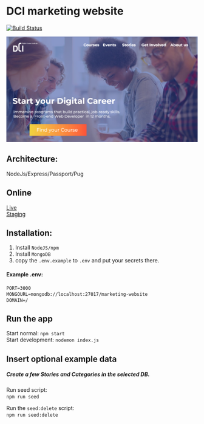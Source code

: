 # DCI marketing website

[![Build Status](https://travis-ci.org/DigitalCareerInstitute/marketing-website.svg?branch=master)](https://travis-ci.org/DigitalCareerInstitute/marketing-website)

![Screenshot](screenshot.jpg)

## Architecture:

NodeJs/Express/Passport/Pug

## Online

[Live](https://digitalcareerinstitute.org)  
[Staging](https://dci.tmy.io/)

## Installation:

1. Install `NodeJS/npm`
1. Install `MongoDB`
1. copy the `.env.example` to `.env` and put your secrets there.

#### Example .env:

```
PORT=3000
MONGOURL=mongodb://localhost:27017/marketing-website
DOMAIN=/
```

## Run the app

Start normal: `npm start`  
Start development: `nodemon index.js`

## Insert optional example data

##### Create a few Stories and Categories in the selected DB.

Run seed script:  
`npm run seed`

Run the `seed:delete` script:  
`npm run seed:delete`
